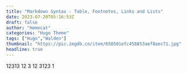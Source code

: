 ```yaml
---
title: "Markdown Syntax - Table, Footnotes, Links and Lists"
date: 2023-07-20T05:16:53Z
draft: false
author: "Homecat"
categories: "Hugo Theme"
tags: ["Hugo","Walden"]
thumbnail: "https://pic.imgdb.cn/item/658501efc458853aef8aec71.jpg"
headline: true
---
```


12313
12
3
12
3123
1
